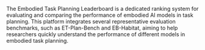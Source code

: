 The Embodied Task Planning Leaderboard is a dedicated ranking system for evaluating and comparing the performance of embodied AI models in task planning. This platform integrates several representative evaluation benchmarks, such as ET-Plan-Bench and EB-Habitat, aiming to help researchers quickly understand the performance of different models in embodied task planning.
